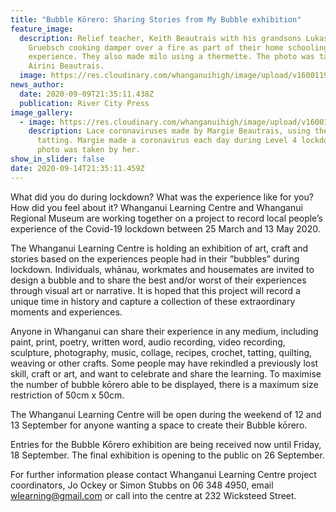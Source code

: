 ```yaml
---
title: "Bubble Kōrero: Sharing Stories from My Bubble exhibition"
feature_image:
  description: Relief teacher, Keith Beautrais with his grandsons Lukas and Felix
    Gruebsch cooking damper over a fire as part of their home schooling
    experience. They also made milo using a thermette. The photo was taken by
    Airini Beautrais.
  image: https://res.cloudinary.com/whanganuihigh/image/upload/v1600119656/News/Keith_Beautrais_and_grandsons._RCP.jpg
news_author:
  date: 2020-09-09T21:35:11.438Z
  publication: River City Press
image_gallery:
  - image: https://res.cloudinary.com/whanganuihigh/image/upload/v1600120515/News/Keith_Beautrais._wife_knitting._RCP_10.9.20.jpg
    description: Lace coronaviruses made by Margie Beautrais, using the technique of
      tatting. Margie made a coronavirus each day during Level 4 lockdown. This
      photo was taken by her.
show_in_slider: false
date: 2020-09-14T21:35:11.459Z
---
```

What did you do during lockdown? What was the experience like for you? How did you feel about it? Whanganui Learning Centre and Whanganui Regional Museum are working together on a project to record local people’s experience of the Covid-19 lockdown between 25 March and 13 May 2020.

The Whanganui Learning Centre is holding an exhibition of art, craft and stories based on the experiences people had in their “bubbles” during lockdown. Individuals, whānau, workmates and housemates are invited to design a bubble and to share the best and/or worst of their experiences through visual art or narrative. It is hoped that this project will record a unique time in history and capture a collection of these extraordinary moments and experiences.

Anyone in Whanganui can share their experience in any medium, including paint, print, poetry, written word, audio recording, video recording, sculpture, photography, music, collage, recipes, crochet, tatting, quilting, weaving or other crafts. Some people may have rekindled a previously lost skill, craft or art, and want to celebrate and share the learning. To maximise the number of bubble kōrero able to be displayed, there is a maximum size restriction of 50cm x 50cm.

The Whanganui Learning Centre will be open during the weekend of 12 and 13 September for anyone wanting a space to create their Bubble kōrero.

Entries for the Bubble Kōrero exhibition are being received now until Friday, 18 September. The final exhibition is opening to the public on 26 September.

For further information please contact Whanganui Learning Centre project coordinators, Jo Ockey or Simon Stubbs on 06 348 4950, email wlearning@gmail.com or call into the centre at 232 Wicksteed Street.